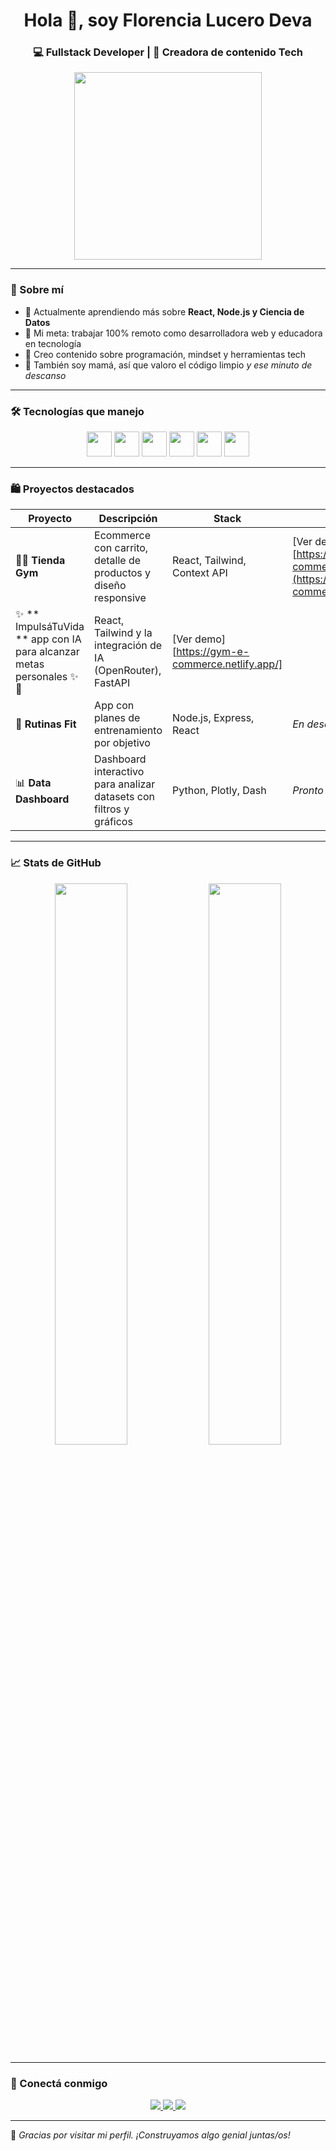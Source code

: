 <h1 align="center">Hola 👋, soy Florencia Lucero Deva</h1>
<h3 align="center">💻 Fullstack Developer | 🧠 Creadora de contenido Tech </h3>

<p align="center">
<img src="https://media.giphy.com/media/f3iwJFOVOwuy7K6FFw/giphy.gif" width="300" />


</p>

---

### 🚀 Sobre mí

- 🌱 Actualmente aprendiendo más sobre **React, Node.js y Ciencia de Datos**  
- 🎯 Mi meta: trabajar 100% remoto como desarrolladora web y educadora en tecnología  
- 🧩 Creo contenido sobre programación, mindset y herramientas tech  
- 🧒 También soy mamá, así que valoro el código limpio *y ese minuto de descanso*

---

### 🛠️ Tecnologías que manejo

<div align="center">
  <img src="https://cdn.jsdelivr.net/gh/devicons/devicon/icons/react/react-original.svg" width="40px" />
  <img src="https://cdn.jsdelivr.net/gh/devicons/devicon/icons/javascript/javascript-original.svg" width="40px" />
  <img src="https://cdn.jsdelivr.net/gh/devicons/devicon/icons/python/python-original.svg" width="40px" />
  <img src="https://cdn.jsdelivr.net/gh/devicons/devicon/icons/nodejs/nodejs-original.svg" width="40px" />
  <img src="https://cdn.jsdelivr.net/gh/devicons/devicon/icons/tailwindcss/tailwindcss-plain.svg" width="40px" />
  <img src="https://cdn.jsdelivr.net/gh/devicons/devicon/icons/git/git-original.svg" width="40px" />
</div>

---

### 🛍️ Proyectos destacados

| Proyecto | Descripción | Stack | Demo |
| -------- | ----------- | ----------- | ---- |
| 🏋️‍♀️ **Tienda Gym** | Ecommerce con carrito, detalle de productos y diseño responsive | React, Tailwind, Context API | [Ver demo][https://gym-e-commerce.netlify.app](https://gym-e-commerce.netlify.app)) |
| ✨ ** ImpulsáTuVida ** app con IA para alcanzar metas personales ✨🧠 |  React, Tailwind y la integración de IA (OpenRouter), FastAPI | [Ver demo][https://gym-e-commerce.netlify.app/] 
| 🧠 **Rutinas Fit** | App con planes de entrenamiento por objetivo | Node.js, Express, React | *En desarrollo* |
| 📊 **Data Dashboard** | Dashboard interactivo para analizar datasets con filtros y gráficos | Python, Plotly, Dash | *Pronto online* |

---

### 📈 Stats de GitHub

<p align="center">
  <img src="https://github-readme-stats.vercel.app/api?username=florencialucero11&show_icons=true&theme=tokyonight" width="48%" />
  <img src="https://github-readme-streak-stats.herokuapp.com/?user=florencialucero11&theme=tokyonight" width="48%" />
</p>

---

### 🤝 Conectá conmigo

<div align="center">
  <a href="https://linkedin.com/in/florencialucerodeva" target="_blank">
    <img src="https://img.shields.io/badge/LinkedIn-%230077B5.svg?&style=for-the-badge&logo=linkedin&logoColor=white" />
  </a>
  <a href="mailto:florenciadevamatias@gmail.com">
    <img src="https://img.shields.io/badge/Email-%23D14836.svg?&style=for-the-badge&logo=gmail&logoColor=white" />
  </a>
  <a href="https://github.com/florencialucero11">
    <img src="https://img.shields.io/badge/GitHub-%2312100E.svg?&style=for-the-badge&logo=github&logoColor=white" />
  </a>
</div>

---

💬 *Gracias por visitar mi perfil. ¡Construyamos algo genial juntas/os!*
